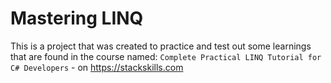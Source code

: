 # Mastering LINQ

This is a project that was created to practice and test out some learnings that are found in the course named:
`Complete Practical LINQ Tutorial for C# Developers` - on https://stackskills.com
